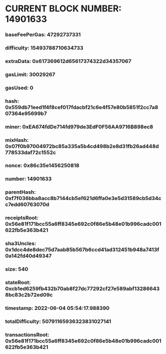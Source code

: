 # CURRENT BLOCK NUMBER: 14901633

### baseFeePerGas: 47292737331
### difficulty: 15493788710634733
### extraData: 0x617369612d65617374322d34357067
### gasLimit: 30029267
### gasUsed: 0
### hash: 0x559db71eed1f4f8cef017fdacbf21c6e4f57e80b5851f2cc7a807364e95699b7
### miner: 0xEA674fdDe714fd979de3EdF0F56AA9716B898ec8
### mixHash: 0x07f0b97004972bc85a335a5b4cd498b2e8d31fb26ad448d778533daf72c1552c
### nonce: 0x86c35e1456250818
### number: 14901633
### parentHash: 0xf7f036bba8acc8b7144cb5ef621d6ffa0e3e5d31589cb5d34cc7edd60763070d
### receiptsRoot: 0x56e81f171bcc55a6ff8345e692c0f86e5b48e01b996cadc001622fb5e363b421
### sha3Uncles: 0x1dcc4de8dec75d7aab85b567b6ccd41ad312451b948a7413f0a142fd40d49347
### size: 540
### stateRoot: 0xcb1ed6259fb432b70ab8f27dc77292cf27e589abf132866438bc83c2b72ed09c
### timestamp: 2022-06-04 05:54:17.988390
### totalDifficulty: 50791165936323831027141
### transactionsRoot: 0x56e81f171bcc55a6ff8345e692c0f86e5b48e01b996cadc001622fb5e363b421
